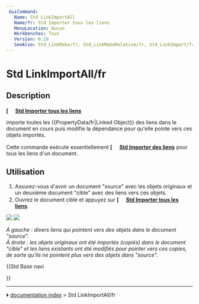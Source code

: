 ```yaml
---
 GuiCommand:
   Name: Std LinkImportAll
   Name/fr: Std Importer tous les liens
   MenuLocation: Aucun
   Workbenches: Tous
   Version: 0.19
   SeeAlso: Std_LinkMake/fr, Std_LinkMakeRelative/fr, Std_LinkImport/fr
---
```


# Std LinkImportAll/fr

## Description


**[<img src=images/Std_LinkImportAll.svg style="width:16px"> [Std Importer tous les liens](Std_LinkImportAll/fr.md)**

importe toutes les {{PropertyData/fr|Linked Object}} des liens dans le document en cours puis modifie la dépendance pour qu\'elle pointe vers ces objets importés.

Cette commande exécute essentiellement **[<img src=images/Std_LinkImport.svg style="width:16px"> [Std Importer des liens](Std_LinkImport/fr.md)** pour tous les liens d\'un document.



## Utilisation

1.  Assurez-vous d\'avoir un document \"source\" avec les objets originaux et un deuxième document \"cible\" avec des liens vers ces objets.
2.  Ouvrez le document cible et appuyez sur **[<img src=images/Std_LinkImportAll.svg style="width:16px"> [Std Importer tous les liens](Std_LinkImportAll/fr.md)**.

![](images/Std_Link_tree_import_all_1_example.png ) ![](images/Std_Link_tree_import_all_2_example.png )



*À gauche : divers liens qui pointent vers des objets dans le document "source".<br/>À droite : les objets originaux ont été importés (copiés) dans le document "cible" et les liens existants ont été modifiés pour pointer vers ces copies, de sorte qu'ils ne pointent plus vers des objets dans "source".*





{{Std Base navi

}}



---
⏵ [documentation index](../README.md) > Std LinkImportAll/fr
